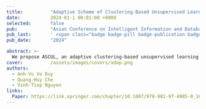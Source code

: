 ```yaml
---
title:          "Adaptive Scheme of Clustering-Based Unsupervised Learning for Person Re-identification"
date:           2024-01-1 00:01:00 +0800
selected:       false
pub:            "Asian Conference on Intelligent Information and Database Systems (ACIIDS)"
pub_last:       ' <span class="badge badge-pill badge-publication badge-success">Spotlight</span>'
pub_date:       "2024"

abstract: >-
  We propose ASCUL, an adaptive clustering-based unsupervised learning method that dynamically adjusts clustering hyperparameters and representation mining to address issues caused by shrinking cluster density. Extensive experiments demonstrate that ASCUL achieves superior performance compared to state-of-the-art unsupervised person re-ID methods.
cover:          /assets/images/covers/adap.png
authors:
  - Anh-Vu Vo Duy
  - Quang-Huy Che
  - Vinh-Tiep Nguyen 
links:
  Paper: https://link.springer.com/chapter/10.1007/978-981-97-4985-0_16
---
```

